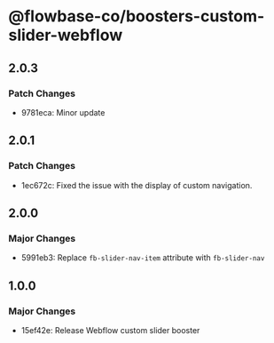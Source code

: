 # @flowbase-co/boosters-custom-slider-webflow

## 2.0.3

### Patch Changes

- 9781eca: Minor update

## 2.0.1

### Patch Changes

- 1ec672c: Fixed the issue with the display of custom navigation.

## 2.0.0

### Major Changes

- 5991eb3: Replace `fb-slider-nav-item` attribute with `fb-slider-nav`

## 1.0.0

### Major Changes

- 15ef42e: Release Webflow custom slider booster
